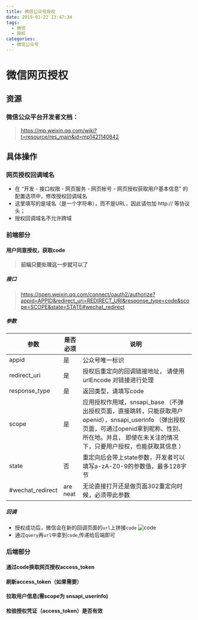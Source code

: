 ```yaml
---
title: 微信公众号授权
date: 2019-01-22 13:47:34
tags: 
  - 微信 
  - 授权
categories: 
  - 微信公众号
---
```

# 微信网页授权

## 资源
### 微信公众平台开发者文档：
> https://mp.weixin.qq.com/wiki?t=resource/res_main&id=mp1421140842

## 具体操作
### 网页授权回调域名
- 在 “开发 - 接口权限 - 网页服务 - 网页帐号 - 网页授权获取用户基本信息” 的配置选项中，修改授权回调域名
- 这里填写的是域名（是一个字符串），而不是URL，因此请勿加 http:// 等协议头；
- 授权回调域名不允许跨域

### 前端部分
#### 用户同意授权，获取code
> **前端只要处理这一步就可以了**
##### 接口
> https://open.weixin.qq.com/connect/oauth2/authorize?appid=APPID&redirect_uri=REDIRECT_URI&response_type=code&scope=SCOPE&state=STATE#wechat_redirect
##### 参数

| 参数            | 是否必须	           | 说明  |
| -------------  |----------| -----|
| appid          | 是       | 公众号唯一标识 |
| redirect_uri   | 是       |   授权后重定向的回调链接地址， 请使用 urlEncode 对链接进行处理 |
| response_type  | 是       |    返回类型，请填写code |
| scope          | 是       |    应用授权作用域，snsapi_base （不弹出授权页面，直接跳转，只能获取用户openid），snsapi_userinfo （弹出授权页面，可通过openid拿到昵称、性别、所在地。并且， 即使在未关注的情况下，只要用户授权，也能获取其信息 ） |
| state          | 否       |    重定向后会带上state参数，开发者可以填写a-zA-Z0-9的参数值，最多128字节 |
| #wechat_redirect | are neat    |    无论直接打开还是做页面302重定向时候，必须带此参数 |
##### 回调
- 授权成功后，微信会在新的回调页面的`url`上拼接`code`
![code](code.png)
- 通过`query`再`url`中拿到`code`,传递给后端即可 

### 后端部分
#### 通过code换取网页授权access_token
#### 刷新access_token（如果需要）
#### 拉取用户信息(需scope为 snsapi_userinfo)
#### 检验授权凭证（access_token）是否有效
